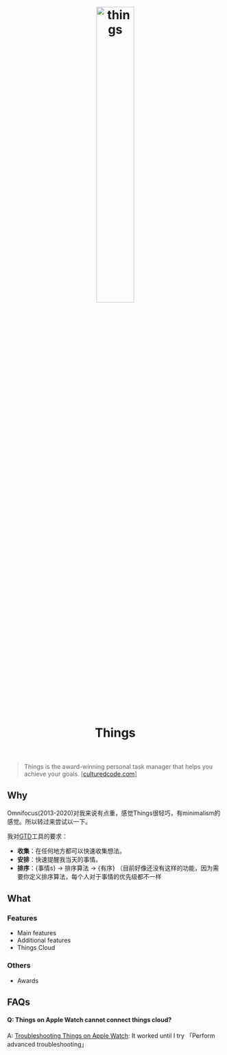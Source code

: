 <h1 align="center">
<br>
	<a href="https://www.wikiwand.com/en/Things_(software)">
  <img src="https://i.imgur.com/mzlGRIr.png" alt="things" width=42%">
  </a>
  <br><br>
Things
  <br><br>
</h1>


> Things is the award-winning personal task manager that helps you achieve your goals. [[culturedcode.com](https://culturedcode.com/things/)]



## Why 

Omnifocus(2013-2020)对我来说有点重，感觉Things很轻巧，有minimalism的感觉。所以转过来尝试以一下。

我对[GTD](https://www.wikiwand.com/en/Getting_Things_Done)工具的要求：

* **收集**：在任何地方都可以快速收集想法。
* **安排**：快速提醒我当天的事情。
* **排序**：{事情s} -> 排序算法 -> {有序} （目前好像还没有这样的功能，因为需要你定义排序算法，每个人对于事情的优先级都不一样


## What 


### Features

* Main features
* Additional features
* Things Cloud

### Others

* Awards

## FAQs

#### Q: Things on Apple Watch cannot connect things cloud?

A: [Troubleshooting Things on Apple Watch](https://culturedcode.com/things/support/articles/4481378/): It worked until I try 「Perform advanced troubleshooting」